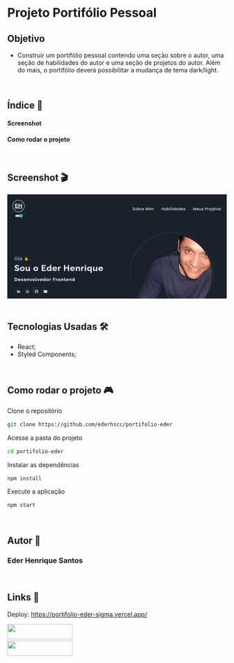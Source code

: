 # Projeto Portifólio Pessoal

## Objetivo

- Construir um portifólio pessoal contendo uma seção sobre o autor, uma seção de habilidades do autor e uma seção de projetos do autor. Além do mais, o portifólio deverá possibilitar a mudança de tema dark/light. 

<br>

## Índice 📜

#### Screenshot

#### Como rodar o projeto

<br>

## Screenshot 🎬

<div align='center'>
<img src="./public/design/portifolio.gif">
</div>

<br>

## Tecnologias Usadas 🛠

- React;
- Styled Components;

<br>

## Como rodar o projeto 🎮

Clone o repositório
```bash
git clone https://github.com/ederhscc/portifolio-eder
```

 Acesse a pasta do projeto
```bash
cd portifolio-eder
```

Instalar as dependências
```bash
npm install
```

Execute a aplicação
```bash
npm start
```

<br>

## Autor 🧑

### Eder Henrique Santos

<br>

## Links 🔗

Deploy: https://portifolio-eder-sigma.vercel.app/

<div align="left">

  <a href = "mailto:ederhscc@gmail.com" target="_blank">
  <img src="https://img.shields.io/badge/-Gmail-%23E4405F?style=for-the-badge&logo=gmail&logoColor=white" target="_blank" width="150px" height="35px">
  </a>
  </br>
  <a href="https://www.linkedin.com/in/eder-henrique-santos" target="_blank">
  <img src="https://img.shields.io/badge/-LinkedIn-%230077B5?style=for-the-badge&logo=linkedin&logoColor=white" target="_blank" width="150px" height="35px">
  </a>
  </br>

</div>